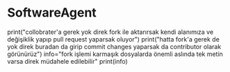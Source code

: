 # SoftwareAgent
print("collobrater'a gerek yok direk fork ile aktarırsak kendi alanımıza ve değişiklik yapıp pull request yaparsak oluyor")
print("hatta fork'a gerek de yok direk buradan da girip commit changes yaparsak da contributor olarak görünürüz")
info="fork işlemi karmaşık dosyalarda önemli aslında tek metin varsa direk müdahele edilebilir"
print(info)
